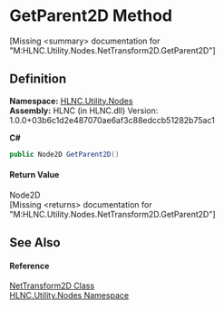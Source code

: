 # GetParent2D Method


\[Missing &lt;summary&gt; documentation for "M:HLNC.Utility.Nodes.NetTransform2D.GetParent2D"\]



## Definition
**Namespace:** <a href="N_HLNC_Utility_Nodes">HLNC.Utility.Nodes</a>  
**Assembly:** HLNC (in HLNC.dll) Version: 1.0.0+03b6c1d2e487070ae6af3c88edccb51282b75ac1

**C#**
``` C#
public Node2D GetParent2D()
```



#### Return Value
Node2D  
\[Missing &lt;returns&gt; documentation for "M:HLNC.Utility.Nodes.NetTransform2D.GetParent2D"\]

## See Also


#### Reference
<a href="T_HLNC_Utility_Nodes_NetTransform2D">NetTransform2D Class</a>  
<a href="N_HLNC_Utility_Nodes">HLNC.Utility.Nodes Namespace</a>  

